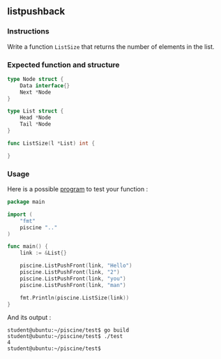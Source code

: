 ## listpushback

### Instructions

Write a function `ListSize` that returns the number of elements in the list.

### Expected function and structure

```go
type Node struct {
	Data interface{}
	Next *Node
}

type List struct {
	Head *Node
	Tail *Node
}

func ListSize(l *List) int {

}
```

### Usage

Here is a possible [program](TODO-LINK) to test your function :

```go
package main

import (
	"fmt"
	piscine ".."
)

func main() {
	link := &List{}

	piscine.ListPushFront(link, "Hello")
	piscine.ListPushFront(link, "2")
	piscine.ListPushFront(link, "you")
	piscine.ListPushFront(link, "man")

	fmt.Println(piscine.ListSize(link))
}

```

And its output :

```console
student@ubuntu:~/piscine/test$ go build
student@ubuntu:~/piscine/test$ ./test
4
student@ubuntu:~/piscine/test$
```
